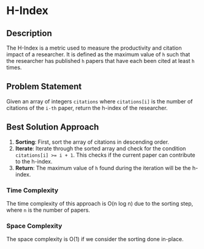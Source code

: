 # H-Index

## Description
The H-Index is a metric used to measure the productivity and citation impact of a researcher. It is defined as the maximum value of `h` such that the researcher has published `h` papers that have each been cited at least `h` times.

## Problem Statement
Given an array of integers `citations` where `citations[i]` is the number of citations of the `i-th` paper, return the h-index of the researcher.

## Best Solution Approach
1. **Sorting**: First, sort the array of citations in descending order.
2. **Iterate**: Iterate through the sorted array and check for the condition `citations[i] >= i + 1`. This checks if the current paper can contribute to the h-index.
3. **Return**: The maximum value of `h` found during the iteration will be the h-index.

### Time Complexity
The time complexity of this approach is O(n log n) due to the sorting step, where `n` is the number of papers.

### Space Complexity
The space complexity is O(1) if we consider the sorting done in-place.